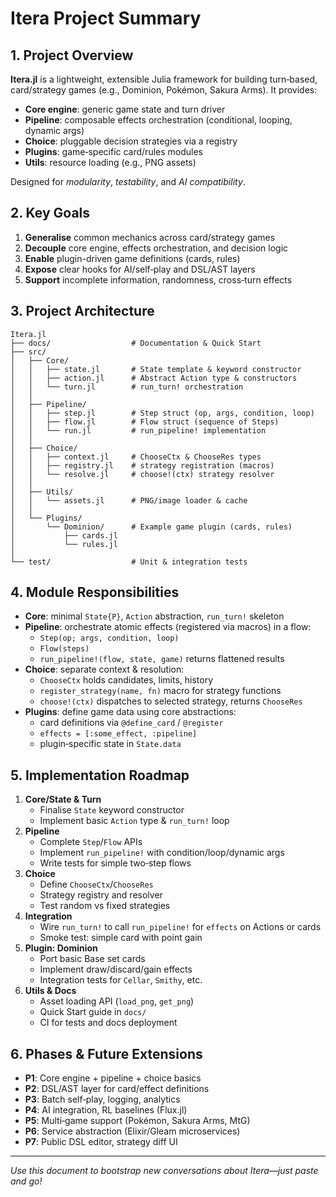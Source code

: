# Itera Project Summary

## 1. Project Overview

**Itera.jl** is a lightweight, extensible Julia framework for building turn‑based, card/strategy games (e.g., Dominion, Pokémon, Sakura Arms). It provides:

- **Core engine**: generic game state and turn driver
- **Pipeline**: composable effects orchestration (conditional, looping, dynamic args)
- **Choice**: pluggable decision strategies via a registry
- **Plugins**: game‑specific card/rules modules
- **Utils**: resource loading (e.g., PNG assets)

Designed for *modularity*, *testability*, and *AI compatibility*.

## 2. Key Goals

1. **Generalise** common mechanics across card/strategy games
2. **Decouple** core engine, effects orchestration, and decision logic
3. **Enable** plugin-driven game definitions (cards, rules)
4. **Expose** clear hooks for AI/self‑play and DSL/AST layers
5. **Support** incomplete information, randomness, cross‑turn effects

## 3. Project Architecture

```
Itera.jl
├── docs/                  # Documentation & Quick Start
├── src/
│   ├── Core/
│   │   ├── state.jl       # State template & keyword constructor
│   │   ├── action.jl      # Abstract Action type & constructors
│   │   └── turn.jl        # run_turn! orchestration
│   │
│   ├── Pipeline/
│   │   ├── step.jl        # Step struct (op, args, condition, loop)
│   │   ├── flow.jl        # Flow struct (sequence of Steps)
│   │   └── run.jl         # run_pipeline! implementation
│   │
│   ├── Choice/
│   │   ├── context.jl     # ChooseCtx & ChooseRes types
│   │   ├── registry.jl    # strategy registration (macros)
│   │   └── resolve.jl     # choose!(ctx) strategy resolver
│   │
│   ├── Utils/
│   │   └── assets.jl      # PNG/image loader & cache
│   │
│   └── Plugins/
│       └── Dominion/      # Example game plugin (cards, rules)
│           ├── cards.jl
│           └── rules.jl
│
└── test/                  # Unit & integration tests
```

## 4. Module Responsibilities

- **Core**: minimal `State{P}`, `Action` abstraction, `run_turn!` skeleton
- **Pipeline**: orchestrate atomic effects (registered via macros) in a flow:
  - `Step(op; args, condition, loop)`
  - `Flow(steps)`
  - `run_pipeline!(flow, state, game)` returns flattened results
- **Choice**: separate context & resolution:
  - `ChooseCtx` holds candidates, limits, history
  - `register_strategy(name, fn)` macro for strategy functions
  - `choose!(ctx)` dispatches to selected strategy, returns `ChooseRes`
- **Plugins**: define game data using core abstractions:
  - card definitions via `@define_card` / `@register`
  - `effects = [:some_effect, :pipeline]`
  - plugin‑specific state in `State.data`

## 5. Implementation Roadmap

1. **Core/State & Turn**
   - Finalise `State` keyword constructor
   - Implement basic `Action` type & `run_turn!` loop
2. **Pipeline**
   - Complete `Step`/`Flow` APIs
   - Implement `run_pipeline!` with condition/loop/dynamic args
   - Write tests for simple two‑step flows
3. **Choice**
   - Define `ChooseCtx`/`ChooseRes`
   - Strategy registry and resolver
   - Test random vs fixed strategies
4. **Integration**
   - Wire `run_turn!` to call `run_pipeline!` for `effects` on Actions or cards
   - Smoke test: simple card with point gain
5. **Plugin: Dominion**
   - Port basic Base set cards
   - Implement draw/discard/gain effects
   - Integration tests for `Cellar`, `Smithy`, etc.
6. **Utils & Docs**
   - Asset loading API (`load_png`, `get_png`)
   - Quick Start guide in `docs/`
   - CI for tests and docs deployment

## 6. Phases & Future Extensions

- **P1**: Core engine + pipeline + choice basics
- **P2**: DSL/AST layer for card/effect definitions
- **P3**: Batch self‑play, logging, analytics
- **P4**: AI integration, RL baselines (Flux.jl)
- **P5**: Multi‑game support (Pokémon, Sakura Arms, MtG)
- **P6**: Service abstraction (Elixir/Gleam microservices)
- **P7**: Public DSL editor, strategy diff UI

---

*Use this document to bootstrap new conversations about Itera—just paste and go!*

